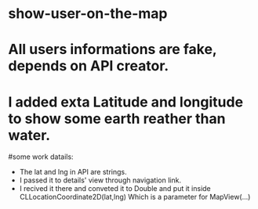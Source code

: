 
# show-user-on-the-map
# All users informations are fake, depends on API creator.
# I added exta Latitude and longitude to show some earth reather than water.

#some work datails:
- The lat and lng in API are strings.
- I passed it to details' view through navigation link.
- I recived it there and conveted it to Double and put it inside CLLocationCoordinate2D(lat,lng) Which is a parameter for MapView(...)
